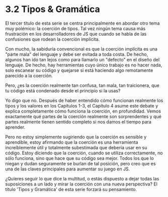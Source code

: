 # 3.2 Tipos & Gramática

El tercer título de esta serie se centra principalmente en abordar otro tema muy polémico: la coerción de tipos. Tal vez ningún tema causa más frustración en los desarrolladores de JS que cuando se habla de las confusiones que rodean la coerción implícita.

Con mucho, la sabiduría convencional es que la coerción implícita es una "parte mala" del lenguaje y debe ser evitada a toda costa. De hecho, algunos han ido tan lejos como para llamarlo un "defecto" en el diseño del lenguaje. De hecho, hay herramientas cuyo único trabajo es no hacer nada, solo escanear su código y quejarse si está haciendo algo remotamente parecido a la coerción.

Pero, ¿es la coerción realmente tan confusa, tan mala, tan traicionera, que tu código está condenado desde el principio si la usas?

Yo digo que no. Después de haber entendido cómo funcionan realmente los tipos y los valores en los Capítulos 1-3, el Capítulo 4 asume este debate y explica completamente cómo funciona la coerción, en profundidad. Vemos exactamente qué partes de la coerción realmente son sorprendentes y qué partes realmente tienen sentido completo si nos damos el tiempo para aprender.

Pero no estoy simplemente sugiriendo que la coerción es sensible y aprendible, estoy afirmando que la coerción es una herramienta increíblemente útil y totalmente subestimada que debería usar en su código. Estoy diciendo que la coerción, cuando se utiliza correctamente, no sólo funciona, sino que hace que su código sea mejor. Todos los que lo niegan y dudan seguramente se burlan de tal posición, pero creo que es una de las claves principales para aumentar su juego en JS.

¿Quieres seguir lo que dice la multitud, o estás dispuesto a dejar todas las suposiciones a un lado y mirar la coerción con una nueva perspectiva? El título 'Tipos y Gramática' de esta serie forzará su pensamiento.
